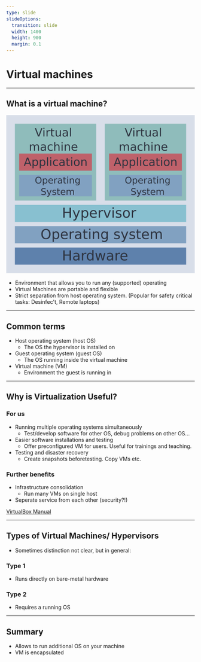 ```yaml
---
type: slide
slideOptions:
  transition: slide
  width: 1400
  height: 900
  margin: 0.1
---
```


<style>
  .reveal strong {
  font-weight: bold;
    color: orange;
  }
  .reveal p {
    text-align: left;
  }
  .reveal section h1 {
    color: orange;
  }
  .reveal section h2 {
    color: orange;
  }
</style>

# Virtual machines

---

## What is a virtual machine?

![A sketch of virtual machines](figs/virtualmachine-sketch.png)

- Environment that allows you to run any (supported) operating
- Virtual Machines are portable and flexible
- Strict separation from host operating system. (Popular for safety critical tasks: Desinfec't, Remote laptops)

---

## Common terms

- Host operating system (host OS)
    - The OS the hypervisor is installed on
- Guest operating system (guest OS)
    - The OS running inside the virtual machine
- Virtual machine (VM)
    - Environment the guest is running in

---

## Why is Virtualization Useful?

### For us

- Running multiple operating systems simultaneously
    - Test/develop software for other OS, debug problems on other OS...
- Easier software installations and testing
    - Offer preconfigured VM for users. Useful for trainings and teaching.
- Testing and disaster recovery
    - Create snapshots beforetesting. Copy VMs etc.

### Further benefits

- Infrastructure consolidation
    - Run many VMs on single host
- Seperate service from each other (security?!)

[VirtualBox Manual](https://www.virtualbox.org/manual/ch01.html)

---

## Types of Virtual Machines/ Hypervisors

- Sometimes distinction not clear, but in general:

### Type 1

- Runs directly on bare-metal hardware

### Type 2

- Requires a running OS

---

## Summary

- Allows to run additional OS on your machine
- VM is encapsulated